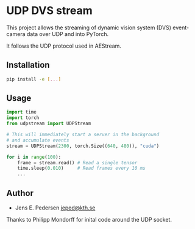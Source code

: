 # UDP DVS stream

This project allows the streaming of dynamic vision system (DVS) 
event-camera data over UDP and into PyTorch.

It follows the UDP protocol used in AEStream.

## Installation

```bash
pip install -e [...]
```

## Usage
```python
import time
import torch
from udpstream import UDPStream

# This will immediately start a server in the background 
# and accumulate events
stream = UDPStream(2300, torch.Size((640, 480)), "cuda")

for i in range(100):
    frame = stream.read() # Read a single tensor
    time.sleep(0.010)     # Read frames every 10 ms
    ...
```

## Author

* Jens E. Pedersen <jeped@kth.se>

Thanks to Philipp Mondorff for inital code around the UDP socket.